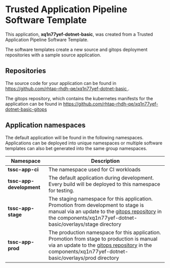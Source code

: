 # Trusted Application Pipeline Software Template

This application, **xq1n77yef-dotnet-basic**, was created from a Trusted Application Pipeline Software Template.

The software templates create a new source and gitops deployment repositories with a sample source application. 

## Repositories

The source code for your application can be found in [https://github.com/rhtap-rhdh-qe/xq1n77yef-dotnet-basic ](https://github.com/rhtap-rhdh-qe/xq1n77yef-dotnet-basic ).
 
The gitops repository, which contains the kubernetes manifests for the application can be found in 
[https://github.com/rhtap-rhdh-qe/xq1n77yef-dotnet-basic-gitops ](https://github.com/rhtap-rhdh-qe/xq1n77yef-dotnet-basic-gitops ) 

## Application namespaces 

The default application will be found in the following namespaces. Applications can be deployed into unique namespaces or multiple software templates can also bet generated into the same group namespaces.  

|  Namespace   |  Description   |  
| -------- | -------- |
| **tssc-app-ci** | The namespace used for CI workloads |
| **tssc-app-development** | The default application during development. Every build will be deployed to this namespace for testing. |
| **tssc-app-stage** | The staging namespace for this application. Promotion from development to stage is manual via an update to the [gitops repository](https://github.com/rhtap-rhdh-qe/xq1n77yef-dotnet-basic-gitops ) in the components/xq1n77yef-dotnet-basic/overlays/stage directory |
| **tssc-app-prod** | The production namespace for this application. Promotion from stage to production is manual via an update to the [gitops repository](https://github.com/rhtap-rhdh-qe/xq1n77yef-dotnet-basic-gitops ) in the components/xq1n77yef-dotnet-basic/overlays/prod directory |